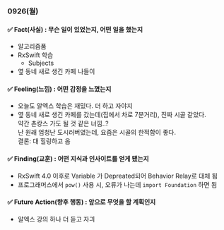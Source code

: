 ### 0926(월)

#### ✅ Fact(사실) : 무슨 일이 있었는지, 어떤 일을 했는지

- 알고리즘품
- RxSwift 학습
    - Subjects
- 옆 동네 새로 생긴 카페 나들이


#### ✅ Feeling(느낌) : 어떤 감정을 느꼈는지

- 오늘도 알엑스 학습은 재밌다. 더 하고 자야지
- 옆 동네 새로 생긴 카페를 갔는데(집에서 차로 7분거리), 진짜 시골 같았다.  
  약간 촌캉스 가도 될 것 같은 너낌..?  
  난 원래 엄청난 도시러버였는데, 요즘은 시골의 한적함이 좋다.  
  결론:  대 힐링하고 옴


#### ✅ Finding(교훈) : 어떤 지식과 인사이트를 얻게 됐는지

- RxSwift 4.0 이후로 Variable 가 Depreated되어 Behavior Relay로 대체 됨 
- 프로그래머스에서 `pow()` 사용 시, 오류가 나는데 `import Foundation` 하면 됨


#### ✅ Future Action(향후 행동) : 앞으로 무엇을 할 계획인지

- 알엑스 강의 하나 더 듣고 자긔
